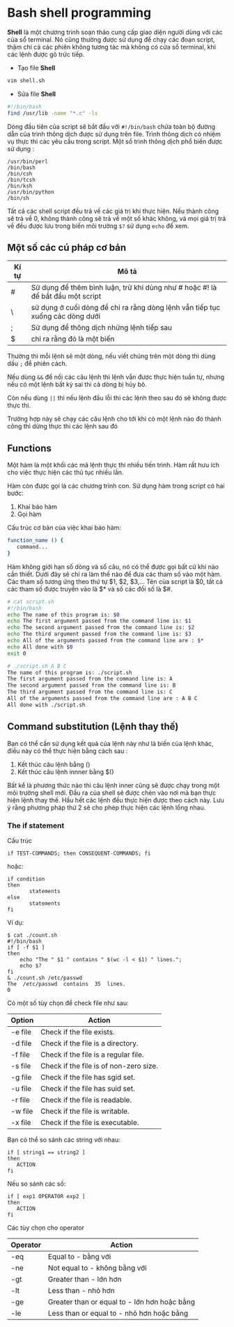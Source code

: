 # Bash shell programming

**Shell** là một chương trinh soạn thảo cung cấp giao diện người dùng với các của sổ terminal. Nó cũng thường được sử dụng để chạy các đoạn script, thậm chí cả các phiên không tương tác mà không có cửa sổ terminal, khi các lệnh được gõ trức tiếp.

- Tạo file **Shell**
```sh
vim shell.sh
```
- Sửa file **Shell**
```sh
#!/bin/bash
find /usr/lib -name "*.c" -ls
```
Dòng đầu tiên của script sẽ bắt đầu với `#!/bin/bash` chứa toàn bộ đường dẫn của trình thông dịch được sử dụng trên file. Trình thông dịch có nhiệm vụ thực thi các yêu cầu trong script. Một số trình thông dịch phổ biến được sử dụng :

	/usr/bin/perl
	/bin/bash
	/bin/csh
	/bin/tcsh
	/bin/ksh
	/usr/bin/python
	/bin/sh

Tất cả các shell script đều trả về các giá trị khi thực hiện. Nếu thành công sẽ trả về 0, không thành công sẽ trả về một số khác không, và mọi giá trị trả về đều được lưu trong biến môi trường `$?` sử dụng `echo` để xem.

## Một số các cú pháp cơ bản

|Kí tự|	Mô tả|
|--|--|
|#	|Sử dụng để thêm bình luận, trừ khi dùng như # hoặc #! là để bắt đầu một script|
|\\	|sử dụng ở cuối dòng để chỉ ra rằng dòng lệnh vẫn tiếp tục xuống các dòng dưới|
|;|	Sử dụng để thông dịch những lệnh tiếp sau|
|$|	chỉ ra rằng đó là một biến|

Thường thì mỗi lệnh sẽ một dòng, nếu viết chúng trên một dòng thì dùng dấu `;` để phiên cách. 

Nếu dùng `&&` để nối các câu lệnh thì lệnh vẫn được thực hiện tuần tự, nhưng nếu có một lệnh bất kỳ sai thì cả dòng bị hủy bỏ.

Còn nếu dùng `||` thì nếu lệnh đầu lỗi thì các lệnh theo sau đó sẽ không được thực thi. 

Trường hợp này sẽ chạy các câu lệnh cho tới khi có một lệnh nào đó thành công thì dừng thực thi các lệnh sau đó

## Functions

Một hàm là một khối các mã lệnh thực thi nhiều tiến trình. Hàm rất hưu ích cho việc thực hiện các thủ tục nhiều lần.

Hàm còn được gọi là các chương trình con. Sử dụng hàm trong script có hai bước: 

1. Khai báo hàm
2. Gọi hàm

Cấu trúc cơ bản của việc khai báo hàm:

```sh
function_name () {
   command...
}
```
Hàm không giới hạn số dòng và số câu, nó có thể được gọi bất cứ khi nào cần thiết. Dưới đây sẽ chỉ ra làm thế nào để đưa các tham số vào một hàm.</br>
Các tham số tương ứng theo thứ tự $1, $2, $3,... Tên của script là $0, tất cả các tham số được truyền vào là $* và số các đối số là $#.
```sh
# cat script.sh
#!/bin/bash
echo The name of this program is: $0
echo The first argument passed from the command line is: $1
echo The second argument passed from the command line is: $2
echo The third argument passed from the command line is: $3
echo All of the arguments passed from the command line are : $*
echo All done with $0
exit 0
```
```sh
# ./script.sh A B C
The name of this program is: ./script.sh
The first argument passed from the command line is: A
The second argument passed from the command line is: B
The third argument passed from the command line is: C
All of the arguments passed from the command line are : A B C
All done with ./script.sh
```
## Command substitution (Lệnh thay thế)

Bạn có thể cần sử dụng kết quả của lệnh này như là biến của lệnh khác, điều này có thể thực hiện bằng cách sau :

1. Kết thúc câu lệnh bằng ()
2. Kết thúc câu lệnh innner bằng $()

Bất kể là phương thức nào thì câu lệnh inner cũng sẽ được chạy trong một môi trường shell mới. Đầu ra của shell sẽ được chèn vào nơi mà bạn thực hiện lệnh thay thế. Hầu hết các lệnh đều thực hiện được theo cách này. Lưu ý rằng phương pháp thứ 2 sẽ cho phép thực hiện các lệnh lồng nhau.

### The if statement

Cấu trúc 

	if TEST-COMMANDS; then CONSEQUENT-COMMANDS; fi

hoặc:

	if condition
	then
	       statements
	else
	       statements
	fi	

Ví dụ:

	$ cat ./count.sh
	#!/bin/bash
	if [ -f $1 ]
	then
	    echo "The " $1 " contains " $(wc -l < $1) " lines.";
	    echo $?
	fi
	& ./count.sh /etc/passwd
	The  /etc/passwd  contains  35  lines.
	0

Có một số tùy chọn để check file như sau:

|Option|	Action|
|-------|---------|
|-e file|	Check if the file exists.|
|-d file|	Check if the file is a directory.|
|-f file|	Check if the file is a regular file.|
|-s file|	Check if the file is of non-zero size.|
|-g file|	Check if the file has sgid set.|
|-u file|	Check if the file has suid set.|
|-r file|	Check if the file is readable.|
|-w file|	Check if the file is writable.|
|-x file|	Check if the file is executable.|

Bạn có thể so sánh các string với nhau:

	if [ string1 == string2 ]
	then
	   ACTION
	fi

Nếu so sánh các số:

	if [ exp1 OPERATOR exp2 ]
	then
	   ACTION
	fi

Các tùy chọn cho operator

|Operator|	Action|
|--------|--------|
|-eq	|Equal to - bằng với|
|-ne	|Not equal to - không bằng với|
|-gt|	Greater than - lớn hơn|
|-lt|	Less than - nhỏ hơn|
|-ge	|Greater than or equal to - lớn hơn hoặc bằng|
|-le|	Less than or equal to - nhỏ hơn hoặc bằng|
